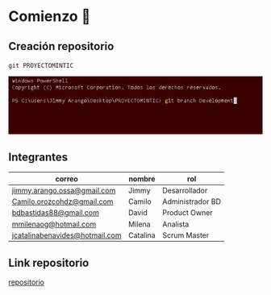 # Comienzo 🚀

## Creación repositorio

```
git PROYECTOMINTIC
```

![Screenshot](branch.JPG)

## Integrantes

|            correo              |   nombre   |       rol       |
|--------------------------------|------------|-----------------|
|    jimmy.arango.ossa@gmail.com |       Jimmy|    Desarrollador|
|    Camilo.orozcohdz@gmail.com  |      Camilo| Administrador BD|
|    bdbastidas88@gmail.com      |       David|    Product Owner|
|     mmilenaog@hotmail.com      |      Milena|         Analista|
| jcatalinabenavides@hotmail.com |    Catalina|     Scrum Master|

## Link repositorio

[repositorio](https://github.com/jimalaros/PROYECTOMINTIC)
